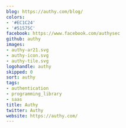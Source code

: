 ```yaml
---
blog: https://authy.com/blog/
colors:
- '#EC1C24'
- '#51575C'
facebook: https://www.facebook.com/authysec
github: authy
images:
- authy-ar21.svg
- authy-icon.svg
- authy-tile.svg
logohandle: authy
skipped: 0
sort: authy
tags:
- authentication
- programming_library
- saas
title: Authy
twitter: Authy
website: https://authy.com/
---
```

